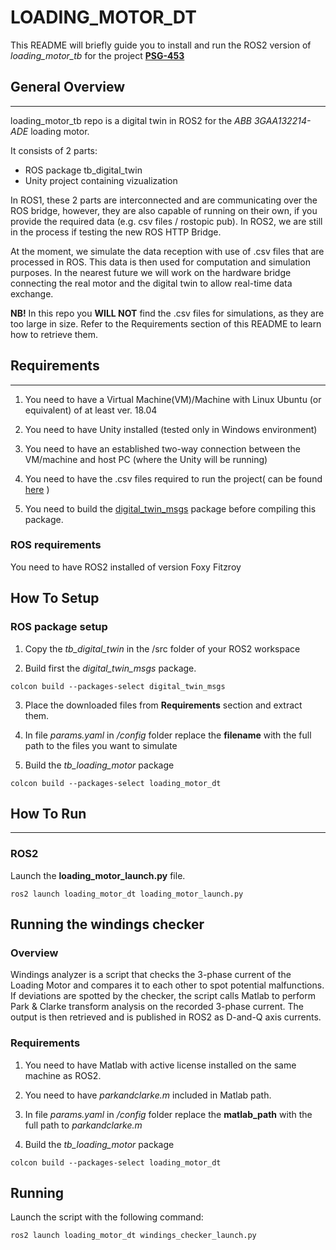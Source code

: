 # LOADING_MOTOR_DT

This README will briefly guide you to install and run the ROS2 version of *loading_motor_tb* for the project [**PSG-453**](https://www.etis.ee/Portal/Projects/Display/72b66c74-e911-49c3-ac6a-6716f9e72ba5?lang=ENG)
## General Overview
****

loading_motor_tb repo is a digital twin in ROS2 for the *ABB 3GAA132214-ADE* loading motor.

It consists of 2 parts:
- ROS package tb_digital_twin
- Unity project containing vizualization

In ROS1, these 2 parts are interconnected and are communicating over the ROS bridge, however, they are also capable of running on their own, if you provide the required data (e.g. csv files / rostopic pub). In ROS2, we are still in the process if testing the new ROS HTTP Bridge.

At the moment, we simulate the data reception with use of .csv files that are processed in ROS. This data is then used for computation and simulation purposes. In the nearest future we will work on the hardware bridge connecting the real motor and the digital twin to allow real-time data exchange.

**NB!** In this repo you **WILL NOT** find the .csv files for simulations, as they are too large in size. Refer to the Requirements section of this README to learn how to retrieve them.

## Requirements
****

1. You need to have a Virtual Machine(VM)/Machine with Linux Ubuntu (or equivalent) of at least ver. 18.04

2. You need to have Unity installed (tested only in Windows environment)

3. You need to have an established two-way connection between the VM/machine and host PC (where the Unity will be running)

4. You need to have the .csv files required to run the project( can be found [here](https://livettu.sharepoint.com/:f:/s/PSG453PUTprojectgroup/EiC93gX70itHoPBO5sS3aMMBApxqi6LMp3AXtNC7x-fKPA?e=0xOOCw) )

5. You need to build the [digital_twin_msgs](https://github.com/TalTech-PSG453/digital_twin_msgs) package before compiling this package.

### ROS requirements

You need to have ROS2 installed of version Foxy Fitzroy

## How To Setup

### ROS package setup

1. Copy the *tb_digital_twin* in the /src folder of your ROS2 workspace

2. Build first the *digital_twin_msgs* package.
```
colcon build --packages-select digital_twin_msgs
```
3. Place the downloaded files from **Requirements** section and extract them.

4. In file *params.yaml* in */config* folder replace the **filename** with the full path to the files you want to simulate

5. Build the *tb_loading_motor* package
```
colcon build --packages-select loading_motor_dt
```

## How To Run
****
### ROS2

Launch the **loading_motor_launch.py** file.

```
ros2 launch loading_motor_dt loading_motor_launch.py
```

## Running the windings checker

### Overview

Windings analyzer is a script that checks the 3-phase current of the Loading Motor and compares it to each other to spot potential malfunctions. If deviations are spotted by the checker, the script calls Matlab to perform Park & Clarke transform analysis on the recorded 3-phase current. The output is then retrieved and is published in ROS2 as D-and-Q axis currents.

### Requirements

1. You need to have Matlab with active license installed on the same machine as ROS2.

2. You need to have *parkandclarke.m* included in Matlab path.

3. In file *params.yaml* in */config* folder replace the **matlab_path** with the full path to *parkandclarke.m*

4. Build the *tb_loading_motor* package
```
colcon build --packages-select loading_motor_dt
```

## Running

Launch the script with the following command:

```
ros2 launch loading_motor_dt windings_checker_launch.py
```